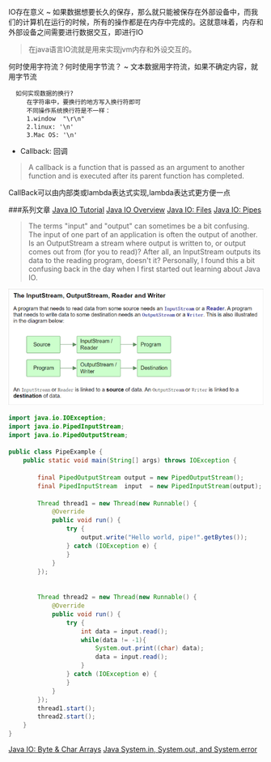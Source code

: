 IO存在意义
  ~  如果数据想要长久的保存，那么就只能被保存在外部设备中，而我们的计算机在运行的时候，所有的操作都是在内存中完成的。这就意味着，内存和外部设备之间需要进行数据交互，即进行IO
> 在java语言IO流就是用来实现jvm内存和外设交互的。

何时使用字符流？何时使用字节流？
~  文本数据用字符流，如果不确定内容，就用字节流


      如何实现数据的换行?
         在字符串中，要换行的地方写入换行符即可
         不同操作系统换行符是不一样：
         1.window  "\r\n"
         2.linux: '\n'
         3.Mac OS: '\n'

 * Callback: 回调
 > A callback is a function that is passed as an argument to another function
   and is executed after its parent function has completed.

CallBack可以由内部类或lambda表达式实现,lambda表达式更方便一点

###系列文章
[Java IO Tutorial](http://tutorials.jenkov.com/java-io/index.html)
[Java IO Overview](http://tutorials.jenkov.com/java-io/overview.html)
[Java IO: Files](http://tutorials.jenkov.com/java-io/files.html)
[Java IO: Pipes](http://tutorials.jenkov.com/java-io/pipes.html)
> The terms "input" and "output" can sometimes be a bit confusing. The input of one part of an application is often the output of another. Is an OutputStream a stream where output is written to, or output comes out from (for you to read)? After all, an InputStream outputs its data to the reading program, doesn't it? Personally, I found this a bit confusing back in the day when I first started out learning about Java IO.

![IO顺序图](/assets/IO顺序图_3ns01izt8.png)
```Java
import java.io.IOException;
import java.io.PipedInputStream;
import java.io.PipedOutputStream;

public class PipeExample {
    public static void main(String[] args) throws IOException {

        final PipedOutputStream output = new PipedOutputStream();
        final PipedInputStream  input  = new PipedInputStream(output);

        Thread thread1 = new Thread(new Runnable() {
            @Override
            public void run() {
                try {
                    output.write("Hello world, pipe!".getBytes());
                } catch (IOException e) {
                }
            }
        });


        Thread thread2 = new Thread(new Runnable() {
            @Override
            public void run() {
                try {
                    int data = input.read();
                    while(data != -1){
                        System.out.print((char) data);
                        data = input.read();
                    }
                } catch (IOException e) {
                }
            }
        });
        thread1.start();
        thread2.start();
    }
}
```
[Java IO: Byte & Char Arrays](http://tutorials.jenkov.com/java-io/arrays.html)
[Java System.in, System.out, and System.error](http://tutorials.jenkov.com/java-io/system-in-out-error.html)
